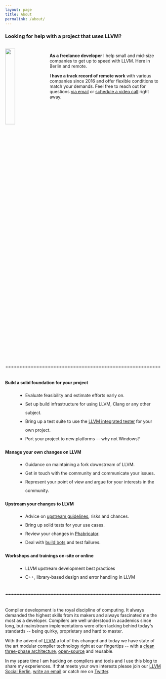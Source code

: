 ```yaml
---
layout: page
title: About
permalink: /about/
---
```


<style>
  ul, ol {
    margin-left: 30px;
    padding-left: 35px;
    line-height: 2;
  }

  div.portrait {
    overflow: auto;
    margin-top: 30px;
  }

  div.portrait > img {
    width: 25%;
    padding-right: 15px;
    padding-bottom: 10px;
  }

  hr.dashed {
    margin: 40px 0px;
    border: 1px dashed #ddd;
  }
</style>

### Looking for help with a project that uses LLVM?

<div class="portrait">
  <img src="https://reviews.llvm.org/file/data/anjg4ozfsophjjhg6q2c/PHID-FILE-nlwmagbdwldcho3scmuz/profile" align="left">
  <p>
    <b>As a freelance developer</b> I help small and mid-size companies to get up to speed with LLVM. Here in Berlin and remote.
  </p>
  <p>
    <b>I have a track record of remote work</b> with various companies since 2016 and offer flexible conditions to match your demands. Feel free to reach out for questions <a href="click:the.address.will.be.decrypted.by.javascript" onclick='openMailer(this);'>via email</a> or <a href="https://calendly.com/stefan-graenitz/30min" target=_blank>schedule a video call</a> right away.
  </p>
</div>

<hr class="dashed">

#### Build a solid foundation for your project

* Evaluate feasibility and estimate efforts early on.
* Set up build infrastructure for using LLVM, Clang or any other subject.
* Bring up a test suite to use the [LLVM integrated tester](https://llvm.org/docs/CommandGuide/lit.html) for your own project.
* Port your project to new platforms -- why not Windows?

#### Manage your own changes on LLVM

* Guidance on maintaining a fork downstream of LLVM.
* Get in touch with the community and communicate your issues.
* Represent your point of view and argue for your interests in the community.

#### Upstream your changes to LLVM

* Advice on [upstream guidelines](https://llvm.org/docs/SupportPolicy.html), risks and chances.
* Bring up solid tests for your use cases.
* Review your changes in [Phabricator](https://reviews.llvm.org/).
* Deal with [build bots](http://lab.llvm.org:8011/#/console) and test failures.

#### Workshops and trainings on-site or online

* LLVM upstream development best practices
* C++, library-based design and error handling in LLVM

<hr class="dashed">

Compiler development is the royal discipline of computing. It always demanded the highest skills from its makers and always fascinated me the most as a developer. Compilers are well understood in academics since long, but mainstream implementations were often lacking behind today's standards -- being quirky, proprietary and hard to master.

With the advent of [LLVM](https://stackoverflow.com/questions/2354725/what-exactly-is-llvm) a lot of this changed and today we have state of the art modular compiler technology right at our fingertips -- with a [clean three-phase architecture](www.aosabook.org/en/llvm.html), [open-source](https://github.com/llvm/llvm-project/) and reusable.

In my spare time I am hacking on compilers and tools and I use this blog to share my experiences. If that meets your own interests please join our [LLVM Social Berlin](https://www.meetup.com/de-DE/LLVM-Social-Berlin/), <a href="click:the.address.will.be.decrypted.by.javascript" onclick='openMailer(this);'>write an email</a> or catch me on <a href="https://twitter.com/weliveindetail">Twitter</a>.
